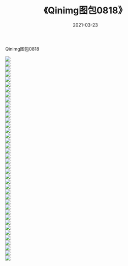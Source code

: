 ﻿---
layout: post
title:  《Qinimg图包0818》
date:   2021-03-23
img: http://imgx.orgx.ga/Qinimg图包/Qinimg图包0818/000.jpg
categories: [美女, 清纯, 唯美]
---

Qinimg图包0818

 ![](http://imgx.orgx.ga/Qinimg图包/Qinimg图包0818/001.jpg) <br>![](http://imgx.orgx.ga/Qinimg图包/Qinimg图包0818/002.jpg) <br>![](http://imgx.orgx.ga/Qinimg图包/Qinimg图包0818/003.jpg) <br>![](http://imgx.orgx.ga/Qinimg图包/Qinimg图包0818/004.jpg) <br>![](http://imgx.orgx.ga/Qinimg图包/Qinimg图包0818/005.jpg) <br>![](http://imgx.orgx.ga/Qinimg图包/Qinimg图包0818/006.jpg) <br>![](http://imgx.orgx.ga/Qinimg图包/Qinimg图包0818/007.jpg) <br>![](http://imgx.orgx.ga/Qinimg图包/Qinimg图包0818/008.jpg) <br>![](http://imgx.orgx.ga/Qinimg图包/Qinimg图包0818/009.jpg) <br>![](http://imgx.orgx.ga/Qinimg图包/Qinimg图包0818/010.jpg) <br>![](http://imgx.orgx.ga/Qinimg图包/Qinimg图包0818/011.jpg) <br>![](http://imgx.orgx.ga/Qinimg图包/Qinimg图包0818/012.jpg) <br>![](http://imgx.orgx.ga/Qinimg图包/Qinimg图包0818/013.jpg) <br>![](http://imgx.orgx.ga/Qinimg图包/Qinimg图包0818/014.jpg) <br>![](http://imgx.orgx.ga/Qinimg图包/Qinimg图包0818/015.jpg) <br>![](http://imgx.orgx.ga/Qinimg图包/Qinimg图包0818/016.jpg) <br>![](http://imgx.orgx.ga/Qinimg图包/Qinimg图包0818/017.jpg) <br>![](http://imgx.orgx.ga/Qinimg图包/Qinimg图包0818/018.jpg) <br>![](http://imgx.orgx.ga/Qinimg图包/Qinimg图包0818/019.jpg) <br>![](http://imgx.orgx.ga/Qinimg图包/Qinimg图包0818/020.jpg) <br>![](http://imgx.orgx.ga/Qinimg图包/Qinimg图包0818/021.jpg) <br>![](http://imgx.orgx.ga/Qinimg图包/Qinimg图包0818/022.jpg) <br>![](http://imgx.orgx.ga/Qinimg图包/Qinimg图包0818/023.jpg) <br>![](http://imgx.orgx.ga/Qinimg图包/Qinimg图包0818/024.jpg) <br>![](http://imgx.orgx.ga/Qinimg图包/Qinimg图包0818/025.jpg) <br>![](http://imgx.orgx.ga/Qinimg图包/Qinimg图包0818/026.jpg) <br>![](http://imgx.orgx.ga/Qinimg图包/Qinimg图包0818/027.jpg) <br>![](http://imgx.orgx.ga/Qinimg图包/Qinimg图包0818/028.jpg) <br>![](http://imgx.orgx.ga/Qinimg图包/Qinimg图包0818/029.jpg) <br>![](http://imgx.orgx.ga/Qinimg图包/Qinimg图包0818/030.jpg) <br>![](http://imgx.orgx.ga/Qinimg图包/Qinimg图包0818/031.jpg) <br>![](http://imgx.orgx.ga/Qinimg图包/Qinimg图包0818/032.jpg) <br>![](http://imgx.orgx.ga/Qinimg图包/Qinimg图包0818/033.jpg) <br>![](http://imgx.orgx.ga/Qinimg图包/Qinimg图包0818/034.jpg) <br>![](http://imgx.orgx.ga/Qinimg图包/Qinimg图包0818/035.jpg) <br>![](http://imgx.orgx.ga/Qinimg图包/Qinimg图包0818/036.jpg) <br>![](http://imgx.orgx.ga/Qinimg图包/Qinimg图包0818/037.jpg) <br>![](http://imgx.orgx.ga/Qinimg图包/Qinimg图包0818/038.jpg) <br>![](http://imgx.orgx.ga/Qinimg图包/Qinimg图包0818/039.jpg) <br>![](http://imgx.orgx.ga/Qinimg图包/Qinimg图包0818/040.jpg) <br>